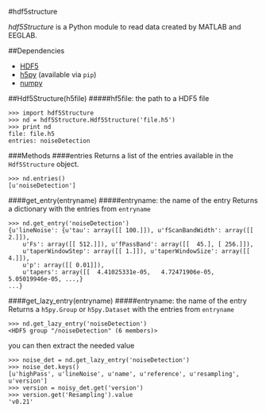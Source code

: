 #hdf5structure

*hdf5Structure* is a Python module to read data created by MATLAB and EEGLAB.

##Dependencies
* [HDF5](http://www.hdfgroup.org/HDF5/)
* [h5py](http://www.h5py.org/) (available via `pip`)
* [numpy](http://www.numpy.org/)

##Hdf5Structure(h5file)
#####hf5file: the path to a HDF5 file

    >>> import hdf5Structure
    >>> nd = hdf5Structure.Hdf5Structure('file.h5')
    >>> print nd
    file: file.h5
    entries: noiseDetection

###Methods
####entries
Returns a list of the entries available in the `Hdf5Structure` object.

    >>> nd.entries()
    [u'noiseDetection']

####get\_entry(entryname)
#####entryname: the name of the entry
Returns a dictionary with the entries from `entryname`

    >>> nd.get_entry('noiseDetection')
    {u'lineNoise': {u'tau': array([[ 100.]]), u'fScanBandWidth': array([[ 2.]]),
        u'Fs': array([[ 512.]]), u'fPassBand': array([[  45.], [ 256.]]),
        u'taperWindowStep': array([[ 1.]]), u'taperWindowSize': array([[ 4.]]),
        u'p': array([[ 0.01]]),
        u'tapers': array([[  4.41025331e-05,   4.72471906e-05,   5.05019946e-05, ...,}
    ...}

####get\_lazy\_entry(entryname)
#####entryname: the name of the entry
Returns a `h5py.Group` or `h5py.Dataset` with the entries from `entryname`

    >>> nd.get_lazy_entry('noiseDetection')
    <HDF5 group "/noiseDetection" (6 members)>

you can then extract the needed value

    >>> noise_det = nd.get_lazy_entry('noiseDetection')
    >>> noise_det.keys()
    [u'highPass', u'lineNoise', u'name', u'reference', u'resampling', u'version']
    >>> version = noisy_det.get('version')
    >>> version.get('Resampling').value
    'v0.21'
